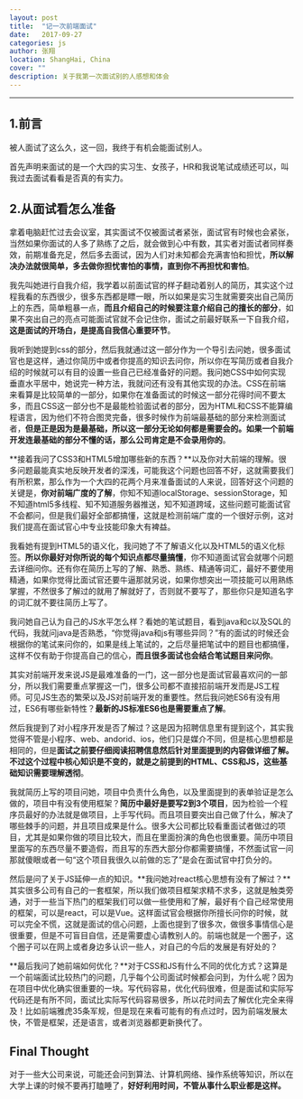 ```yaml
---
layout: post
title:  "记一次前端面试"
date:   2017-09-27
categories: js
author: 张翔
location: ShangHai, China
cover: ""
description: 关于我第一次面试别的人感想和体会
---
```

---
## 1.前言
被人面试了这么久，这一回，我终于有机会能面试别人。

首先声明来面试的是一个大四的实习生、女孩子，HR和我说笔试成绩还可以，叫我过去面试看看是否真的有实力。


## 2.从面试看怎么准备
拿着电脑赶忙过去会议室，其实面试不仅被面试者紧张，面试官有时候也会紧张，当然如果你面试的人多了熟练了之后，就会做到心中有数，其实者对面试者同样奏效，前期准备充足，然后多去面试，因为人们对未知都会充满害怕和担忧，**所以解决办法就很简单，多去做你担忧害怕的事情，直到你不再担忧和害怕**。

我先叫她进行自我介绍，我学着以前面试官的样子翻动着别人的简历，其实这个过程我看的东西很少，很多东西都是瞟一眼，所以如果是实习生就需要突出自己简历上的东西，简单粗暴一点，**而且介绍自己的时候要注意介绍自己的擅长的部分**，如果不突出自己的亮点可能面试官就不会记住你，面试之前最好联系一下自我介绍，**这是面试的开场白，是提高自我信心重要环节**。

我听到她提到css的部分，然后我就通过这一部分作为一个导引去问她，很多面试官也是这样，通过你简历中或者你提高的知识去问你，所以你在写简历或者自我介绍的时候就可以有目的设置一些自己已经准备好的问题。我问她CSS中如何实现垂直水平居中，她说完一种方法，我就问还有没有其他实现的办法。CSS在前端来看算是比较简单的一部分，如果你在准备面试的时候这一部分花得时间不要太多，而且CSS这一部分也不是最能检验面试者的部分，因为HTML和CSS不能算编程语言，因为他们不符合图灵完备，很多时候作为前端最基础的部分来检测面试者，**但是正是因为是最基础，所以这一部分无论如何都是需要会的。如果一个前端开发连最基础的部分不懂的话，那么公司肯定是不会录用你的**。

**接着我问了CSS3和HTML5增加哪些新的东西？**以及你对大前端的理解。很多问题最能真实地反映开发者的深浅，可能我这个问题也回答不好，这就需要我们有所积累，那么作为一个大四的花两个月来准备面试的人来说，回答好这个问题的关键是，**你对前端广度的了解**，你知不知道localStorage、sessionStorage，知不知道html5多线程、知不知道服务器推送，知不知道跨域，这些问题可能面试官不会都问，但是我们最好全部都搞懂，这就是检测前端广度的一个很好示例，这对我们提高在面试官心中专业技能印象大有裨益。

我看她有提到HTML5的语义化，我问她了不了解语义化以及HTML5的语义化标签。**所以你最好对你所说的每个知识点都尽量搞懂**，你不知道面试官会就哪个问题去详细问你。还有你在简历上写的了解、熟悉、熟练、精通等词汇，最好不要使用精通，如果你觉得比面试官还要牛逼那就另说，如果你想突出一项技能可以用熟练掌握，不然很多了解过的就用了解就好了，否则就不要写了，那些你只是知道名字的词汇就不要往简历上写了。

我问她自己认为自己的JS水平怎么样？看她的笔试题目，看到java和c以及SQL的代码，我就问java是否熟悉，“你觉得java和js有哪些异同？”有的面试的时候还会根据你的笔试来问你的，如果是线上笔试的，之后尽量把笔试中的题目也都搞懂，这样不仅有助于你提高自己的信心，**而且很多面试也会结合笔试题目来问你**。

其实对前端开发来说JS是最难准备的一门，这一部分也是面试官最喜欢问的一部分，所以我们需要重点掌握这一门，很多公司都不直接招前端开发而是JS工程师。可见JS生态的繁荣以及JS对前端开发的重要性。然后我问她ES6有没有用过，ES6有哪些新特性？**最新的JS标准ES6也是需要重点了解**。

然后我提到了对小程序开发是否了解过？这是因为招聘信息里有提到这个，其实我觉得不管是小程序、web、andorid、ios，他们只是媒介不同，但是核心思想都是相同的，但是**面试之前要仔细阅读招聘信息然后针对里面提到的内容做详细了解。不过这个过程中核心知识是不变的，就是之前提到的HTML、CSS和JS，这些基础知识需要理解透彻**。

我就简历上写的项目问她，项目中负责什么角色，以及里面提到的表单验证是怎么做的，项目中有没有使用框架？**简历中最好是要写2到3个项目**，因为检验一个程序员最好的办法就是做项目，上手写代码。而且项目要突出自己做了什么，解决了哪些棘手的问题，并且项目成果是什么。很多大公司都比较看重面试者做过的项目，尤其是如果你做的项目比较大，而且在里面扮演的角色也很重要。简历中项目里面写的东西尽量不要造假，而且写的东西大部分你都需要搞懂，不然面试官一问那就傻眼或者一句“这个项目我很久以前做的忘了”是会在面试官中打负分的。

然后是问了关于JS延伸一点的知识。**我问她对react核心思想有没有了解过？**其实很多公司有自己的一套框架，所以我们做项目框架求精不求多，这就是触类旁通，对于一些当下热门的框架我们可以做一些使用和了解，最好有个自己经常使用的框架，可以是react，可以是Vue。这样面试官会根据你所擅长问你的时候，就可以完全不慌，这就是面试的信心问题，上面也提到了很多次，做很多事情信心是很重要，但是不可盲目自信，还是需要虚心请教别人的。前端也就是一个圈子，这个圈子可以在网上或者身边多认识一些人，对自己的今后的发展是有好处的？

**最后我问了她前端如何优化？**对于CSS和JS有什么不同的优化方式？这算是一个前端面试比较热门的问题，几乎每个公司面试时候都会问到，为什么呢？因为在项目中优化确实很重要的一块。写代码容易，优化代码很难，但是面试和实际写代码还是有所不同，面试比实际写代码容易很多，所以花时间去了解优化完全来得及！比如前端雅虎35条军规，但是现在来看可能有的有点过时，因为前端发展太快，不管是框架，还是语言，或者浏览器都更新换代了。

## Final Thought
对于一些大公司来说，可能还会问到算法、计算机网络、操作系统等知识，所以在大学上课的时候不要再打瞌睡了，**好好利用时间，不管从事什么职业都是这样。**